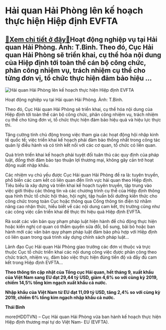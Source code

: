 Hải quan Hải Phòng lên kế hoạch thực hiện Hiệp định EVFTA
=========================================================

[:gift:Xem chi tiết ở đây:gift:](https://hddtvn.com/hai-quan-hai-phong-len-ke-hoach-thuc-hien-hiep-dinh-evfta/)Hoạt động nghiệp vụ tại Hải quan Hải Phòng. Ảnh: T.Bình. Theo đó, Cục Hải quan Hải Phòng sẽ triển khai, cụ thể hóa nội dung của Hiệp định tới toàn thể cán bộ công chức, phân công nhiệm vụ, trách nhiệm cụ thể cho từng đơn vị, tổ chức thực hiện đảm bảo hiệu …
-----------------------------------------------------------------------------------------------------------------------------------------------------------------------------------------------------------------------------------------------------------------





![Hải quan Hải Phòng lên kế hoạch thực hiện Hiệp định EVFTA](https://hddtvn.com/wp-content/uploads/2021/01/4428_IMG_9392.jpg "Hải quan Hải Phòng lên kế hoạch thực hiện Hiệp định EVFTA")


Hoạt động nghiệp vụ tại Hải quan Hải Phòng. Ảnh: T.Bình.



Theo đó, Cục Hải quan Hải Phòng sẽ triển khai, cụ thể hóa nội dung của Hiệp định tới toàn thể cán bộ công chức, phân công nhiệm vụ, trách nhiệm cụ thể cho từng đơn vị, tổ chức thực hiện đảm bảo hiệu quả và hiệu lực thực thi.


Tăng cường tính chủ động trong việc tham gia các hoạt động hội nhập kinh tế quốc tế; việc triển khai kế hoạch phải đảm bảo thống nhất trong công tác quản lý điều hành và có tính kết nối với các cơ quan, tổ chức có liên quan.


Quá trình triển khai kế hoạch phải tuyệt đối tuân thủ các quy định của pháp luật, đồng thời đảm bảo tạo thuận lợi thương mại, không gây cản trở hoạt động xuất nhập khẩu.


Các nhiệm vụ chủ yếu được Cục Hải quan Hải Phòng đề ra là: tuyên truyền, phổ biến các cam kết có liên quan đến lĩnh vực hải quan theo Hiệp định. Tiêu biểu là xây dựng và triển khai kế hoạch tuyên truyền, tập trung vào việc giới thiệu các thông tin và các chương trình cụ thể của Hiệp định thông qua hình thức tổ chức hội thảo, hội nghị, tập huấn bồi dưỡng kiến thức cho công chức trong toàn Cục hoặc thông qua Cổng thông tin điện tử nhằm nâng cao nhận thức, hiểu biết về các nội dung cam kết, thị trường cũng như các công việc cần triển khai để thực thi hiệu quả Hiệp định EVFTA.


Rà soát các văn bản quy phạm pháp luật hiện hành để chủ động thực hiện hoặc kiến nghị cơ quan có thẩm quyền sửa đổi, bổ sung, bãi bỏ hoặc ban hành mới các văn bản quy phạm pháp luật đảm bảo phù hợp với Hiệp định có liên quan trong quá trình xây dựng chính sách pháp luật…


Lãnh đạo Cục Hải quan Hải Phòng giao trưởng các đơn vị thuộc và trực thuộc Cục tổ chức triển khai các nội dung công việc được phân công theo chức trách, nhiệm vụ, đảm bảo việc thực hiện đúng tiến độ và đầy đủ cam kết trong Hiệp định EVFTA…






**Theo thông tin cập nhật của Tổng cục Hải quan, hết tháng 9, xuất khẩu của Việt Nam sang EU đạt 29,44 tỷ USD, giảm 4,6% so với cùng kỳ 2019, chiếm 14,5% tổng kim ngạch xuất khẩu cả nước.**


**Nhập khẩu của Việt Nam từ EU đạt 11,09 tỷ USD, tăng 2,4% so với cùng kỳ 2019, chiếm 6% tổng kim ngạch nhập khẩu cả nước.**







**Thái Bình**



more(HDDTVN) – Cục Hải quan Hải Phòng vừa ban hành kế hoạch thực hiện Hiệp định thương mại tự do Việt Nam- EU (EVFTA).

